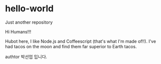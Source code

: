 # hello-world
Just another repository

Hi Humans!!!

Hubot here, I like Node.js and Coffeescript (that's what I'm made of!!).
I've had tacos on the moon and find them far superior to Earth tacos.

authtor 박선업 입니다. 



